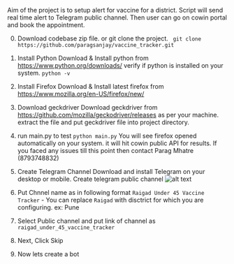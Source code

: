 Aim of the project is to setup alert for vaccine for a district. Script will send real time alert to Telegram public channel. Then user can go on cowin portal and book the appointment.

0. Download codebase zip file. or git clone the project.
``` git clone https://github.com/paragsanjay/vaccine_tracker.git```

1. Install Python
Download & Install python from https://www.python.org/downloads/
verify if python is installed on your system.
```python -v```

2. Install Firefox 
Download & Install latest firefox from https://www.mozilla.org/en-US/firefox/new/

3. Download geckdriver
Download geckdriver from https://github.com/mozilla/geckodriver/releases as per your machine.
extract the file and put geckdriver file into project directory.

4. run main.py to test
```python main.py```
You will see firefox opened automatically on your system. it will hit cowin public API for results.
If you faced any issues till this point then contact Parag Mhatre (8793748832)

5. Create Telegram Channel
Download and install Telegram on your desktop or mobile.
Create telegram public channel
![alt text](https://i.ibb.co/BzC2hLB/telegram1.png)

6. Put Chnnel name as in following format
```Raigad Under 45 Vaccine Tracker``` - You can replace ```Raigad``` with disctrict for which you are configuring. ex: Pune

7. Select Public channel and put link of channel as ```raigad_under_45_vaccine_tracker```

8. Next, Click Skip 

9. Now lets create a bot